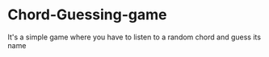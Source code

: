 # Chord-Guessing-game
It's a simple game where you have to listen to a random chord and guess its name 
